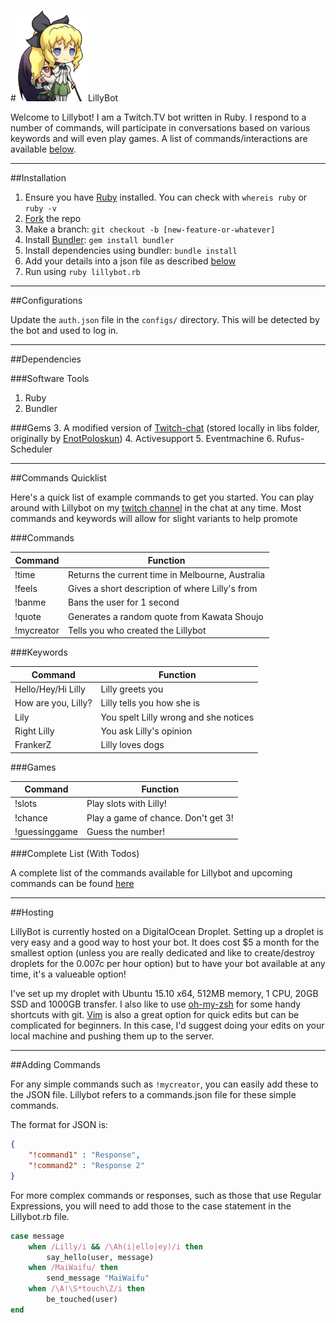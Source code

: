 #![Image of LillySatou](.github/lilly.jpg)LillyBot

Welcome to Lillybot! I am a Twitch.TV bot written in Ruby. I respond to a number of commands, will participate in conversations based on various keywords and will even play games. A list of commands/interactions are available [below](#commands).

---

##Installation

1. Ensure you have [Ruby](https://www.ruby-lang.org/en/documentation/installation/) installed. You can check with `whereis ruby` or `ruby -v`
2. [Fork](https://github.com/sbaker7/lillybot/fork) the repo
3. Make a branch: `git checkout -b [new-feature-or-whatever]`
4. Install [Bundler](http://bundler.io): `gem install bundler`
5. Install dependencies using bundler: `bundle install`
6. Add your details into a json file as described [below](#configuration)
7. Run using `ruby lillybot.rb`

---

##<a name="configurations"></a>Configurations

Update the `auth.json` file in the `configs/` directory. This will be detected by the bot and used to log in.

---

##Dependencies

###Software Tools
1. Ruby
2. Bundler

###Gems
3. A modified version of [Twitch-chat](https://github.com/sbaker7/twitch-chat) (stored locally in libs folder, originally by [EnotPoloskun](https://github.com/enotpoloskun/twitch-chat))
4. Activesupport
5. Eventmachine
6. Rufus-Scheduler

---

##<a name="commands"></a>Commands Quicklist

Here's a quick list of example commands to get you started. You can play around with Lillybot on my [twitch channel](http://twitch.tv/dragnflier) in the chat at any time. Most commands and keywords will allow for slight variants to help promote

###Commands

| Command | Function |
| ------- | -------- |
| !time | Returns the current time in Melbourne, Australia |
|!feels | Gives a short description of where Lilly's from |
|!banme | Bans the user for 1 second |
|!quote | Generates a random quote from Kawata Shoujo |
|!mycreator | Tells you who created the Lillybot |


###Keywords

| Command | Function |
| ------- | -------- |
| Hello/Hey/Hi Lilly | Lilly greets you |
| How are you, Lilly? | Lilly tells you how she is |
|Lily | You spelt Lilly wrong and she notices |
| Right Lilly | You ask Lilly's opinion |
|FrankerZ | Lilly loves dogs |

###Games

| Command | Function |
| ------- | -------- |
|!slots | Play slots with Lilly! |
|!chance | Play a game of chance. Don't get 3! |
|!guessinggame | Guess the number! |

###Complete List (With Todos)

A complete list of the commands available for Lillybot and upcoming commands can be found [here](todolist.md)

---

##Hosting

LillyBot is currently hosted on a DigitalOcean Droplet. Setting up a droplet is very easy and a good way to host your bot. It does cost $5 a month for the smallest option (unless you are really dedicated and like to create/destroy droplets for the 0.007c per hour option) but to have your bot available at any time, it's a valueable option!

I've set up my droplet with Ubuntu 15.10 x64, 512MB memory, 1 CPU, 20GB SSD and 1000GB transfer. I also like to use [oh-my-zsh](http://ohmyz.sh) for some handy shortcuts with git. [Vim](http://www.vim.org/about.php) is also a great option for quick edits but can be complicated for beginners. In this case, I'd suggest doing your edits on your local machine and pushing them up to the server.

---

##Adding Commands

For any simple commands such as `!mycreator`, you can easily add these to the JSON file. Lillybot refers to a commands.json file for these simple commands.

The format for JSON is:

```JSON
{
    "!command1" : "Response",
    "!command2" : "Response 2"
}
```

For more complex commands or responses, such as those that use Regular Expressions, you will need to add those to the case statement in the Lillybot.rb file.

```ruby
case message
    when /Lilly/i && /\Ah(i|ello|ey)/i then
        say_hello(user, message)
    when /MaiWaifu/ then
        send_message "MaiWaifu"
    when /\A!\S*touch\Z/i then
        be_touched(user)
end
```
